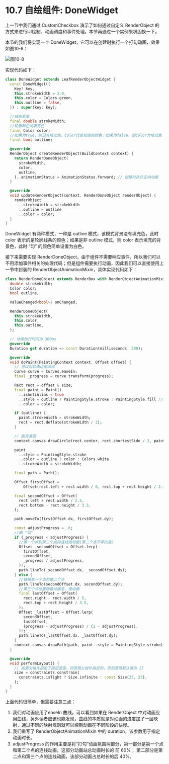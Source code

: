 # 10.7 自绘组件: DoneWidget

上一节中我们通过 CustomCheckbox 演示了如何通过自定义 RenderObject 的方式来进行UI绘制、动画调度和事件处理。本节再通过一个实例来巩固换一下。

本节的我们将实现一个 DoneWidget，它可以在创建时执行一个打勾动画，效果如图10-8：

![图10-8](../imgs/10-8.gif)

实现代码如下：

```dart
class DoneWidget extends LeafRenderObjectWidget {
  const DoneWidget({
    Key? key,
    this.strokeWidth = 2.0,
    this.color = Colors.green,
    this.outline = false,
  }) : super(key: key);

  //线条宽度
  final double strokeWidth;
  //轮廓颜色或填充色
  final Color color;
  //如果为true，则没有填充色，color代表轮廓的颜色；如果为false，则color为填充色
  final bool outline;

  @override
  RenderObject createRenderObject(BuildContext context) {
    return RenderDoneObject(
      strokeWidth,
      color,
      outline,
    )..animationStatus = AnimationStatus.forward; // 创建时执行正向动画
  }

  @override
  void updateRenderObject(context, RenderDoneObject renderObject) {
    renderObject
      ..strokeWidth = strokeWidth
      ..outline = outline
      ..color = color;
  }
}
```

DoneWidget 有两种模式，一种是 outline 模式，该模式背景没有填充色，此时 color 表示的是轮廓线条的颜色；如果是非 outline 模式，则 color 表示填充的背景色，此时 “勾” 的颜色简单设置为白色。

接下来需要实现 RenderDoneObject，由于组件不需要响应事件，所以我们可以不用添加事件相关的处理代码；但是组件需要执行动画，因此我们可以直接使用上一节中封装的 RenderObjectAnimationMixin，具体实现代码如下：

```dart
class RenderDoneObject extends RenderBox with RenderObjectAnimationMixin {
  double strokeWidth;
  Color color;
  bool outline;

  ValueChanged<bool>? onChanged;

  RenderDoneObject(
    this.strokeWidth,
    this.color,
    this.outline,
  );

  // 动画执行时间为 300ms
  @override
  Duration get duration => const Duration(milliseconds: 300);

  @override
  void doPaint(PaintingContext context, Offset offset) {
    // 可以对动画运用曲线
    Curve curve = Curves.easeIn;
    final _progress = curve.transform(progress);

    Rect rect = offset & size;
    final paint = Paint()
      ..isAntiAlias = true
      ..style = outline ? PaintingStyle.stroke : PaintingStyle.fill //填充
      ..color = color;

    if (outline) {
      paint.strokeWidth = strokeWidth;
      rect = rect.deflate(strokeWidth / 2);
    }

    // 画背景圆
    context.canvas.drawCircle(rect.center, rect.shortestSide / 2, paint);

    paint
      ..style = PaintingStyle.stroke
      ..color = outline ? color : Colors.white
      ..strokeWidth = strokeWidth;

    final path = Path();

    Offset firstOffset =
        Offset(rect.left + rect.width / 6, rect.top + rect.height / 2.1);

    final secondOffset = Offset(
      rect.left + rect.width / 2.5,
      rect.bottom - rect.height / 3.3,
    );

    path.moveTo(firstOffset.dx, firstOffset.dy);

    const adjustProgress = .6;
    //画 "勾"
    if (_progress < adjustProgress) {
      //第一个点到第二个点的连线做动画(第二个点不停的变)
      Offset _secondOffset = Offset.lerp(
        firstOffset,
        secondOffset,
        _progress / adjustProgress,
      )!;
      path.lineTo(_secondOffset.dx, _secondOffset.dy);
    } else {
      //链接第一个点和第二个点
      path.lineTo(secondOffset.dx, secondOffset.dy);
      //第三个点位置随着动画变，做动画
      final lastOffset = Offset(
        rect.right - rect.width / 5,
        rect.top + rect.height / 3.5,
      );
      Offset _lastOffset = Offset.lerp(
        secondOffset,
        lastOffset,
        (progress - adjustProgress) / (1 - adjustProgress),
      )!;
      path.lineTo(_lastOffset.dx, _lastOffset.dy);
    }
    context.canvas.drawPath(path, paint..style = PaintingStyle.stroke);
  }

  @override
  void performLayout() {
    // 如果父组件指定了固定宽高，则使用父组件指定的，否则宽高默认置为 25
    size = constraints.constrain(
      constraints.isTight ? Size.infinite : const Size(25, 25),
    );
  }
}
```

上面代码很简单，但需要注意三点：

1.  我们对动画应用了easeIn 曲线，可以看到如果在 RenderObject 中对动画应用曲线，另外读者应该也能发现，曲线的本质就是对动画的进度加了一层映射，通过不同的映射规则就可以控制动画在不同阶段的快慢。
2. 我们重写了 RenderObjectAnimationMixin 中的 duration，该参数用于指定动画时长。 
3. adjustProgress 的作用主要是将“打勾”动画氛围两部分，第一部分是第一个点和第二个点的连线动画，这部分动画站总动画时长的 前 60%； 第二部分是第二点和第三个点的连线动画，该部分动画占总时长的后 40%。

